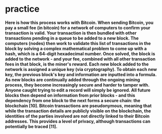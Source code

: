 # practice
**Here is how this process works with Bitcoin. When sending Bitcoin, you pay a small fee (in bitcoin) for a network of computers to confirm your transaction is valid. Your transaction is then bundled with other transactions pending in a queue to be added to a new block. The computers (nodes) then work to validate this list of transactions in the block by solving a complex mathematical problem to come up with a hash, which is a 64-digit hexadecimal number. Once solved, the block is added to the network - and your fee, combined with all other transaction fees in that block, is the miner's reward. Each new block added to the network is assigned a unique key (via cryptography). To obtain each new key, the previous block's key and information are inputted into a formula. As new blocks are continually added through the ongoing mining process, they become increasingly secure and harder to tamper with. Anyone caught trying to edit a record will simply be ignored. All future blocks then depend on information from prior blocks - and this dependency from one block to the next forms a secure chain: the blockchain [10]. Bitcoin transactions are pseudonymous, meaning that while the transaction details are publicly visible on the blockchain, the identities of the parties involved are not directly linked to their Bitcoin addresses. This provides a level of privacy, although transactions can potentially be traced [11].**
